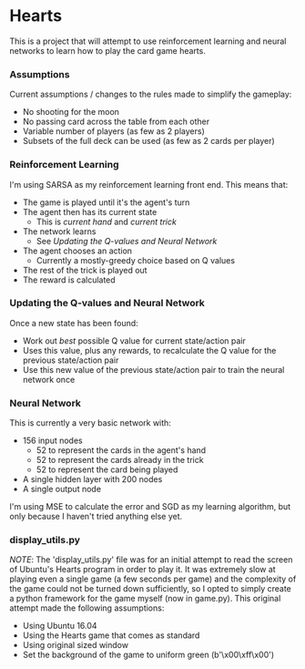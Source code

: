 # Hearts

This is a project that will attempt to use reinforcement learning and neural networks to learn how to play the card game hearts.

### Assumptions

Current assumptions / changes to the rules made to simplify the gameplay:
- No shooting for the moon
- No passing card across the table from each other
- Variable number of players (as few as 2 players)
- Subsets of the full deck can be used (as few as 2 cards per player)

### Reinforcement Learning

I'm using SARSA as my reinforcement learning front end. This means that:
 - The game is played until it's the agent's turn
 - The agent then has its current state
   - This is *current hand* and *current trick*
 - The network learns
   - See *Updating the Q-values and Neural Network*
 - The agent chooses an action
   - Currently a mostly-greedy choice based on Q values
 - The rest of the trick is played out
 - The reward is calculated

### Updating the Q-values and Neural Network

Once a new state has been found:
 - Work out *best* possible Q value for current state/action pair
 - Uses this value, plus any rewards, to recalculate the Q value for the previous state/action pair
 - Use this new value of the previous state/action pair to train the neural network once

### Neural Network

This is currently a very basic network with:
 - 156 input nodes
   - 52 to represent the cards in the agent's hand
   - 52 to represent the cards already in the trick
   - 52 to represent the card being played
 - A single hidden layer with 200 nodes
 - A single output node

 I'm using MSE to calculate the error and SGD as my learning algorithm, but only because I haven't tried anything else yet.

### display_utils.py

*NOTE*: The 'display_utils.py' file was for an initial attempt to read the screen of Ubuntu's Hearts program in order to play it. It was extremely slow at playing even a single game (a few seconds per game) and the complexity of the game could not be turned down sufficiently, so I opted to simply create a python framework for the game myself (now in game.py). This original attempt made the following assumptions:
- Using Ubuntu 16.04
- Using the Hearts game that comes as standard
- Using original sized window
- Set the background of the game to uniform green (b'\x00\xff\x00')
